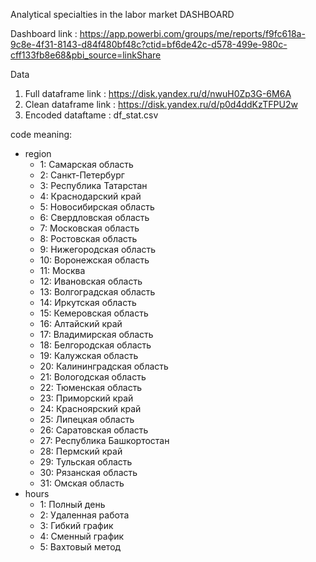 Analytical specialties in the labor market DASHBOARD

Dashboard link : https://app.powerbi.com/groups/me/reports/f9fc618a-9c8e-4f31-8143-d84f480bf48c?ctid=bf6de42c-d578-499e-980c-cff133fb8e68&pbi_source=linkShare

Data
1. Full dataframe link : https://disk.yandex.ru/d/nwuH0Zp3G-6M6A
2. Clean dataframe link : https://disk.yandex.ru/d/p0d4ddKzTFPU2w
3. Encoded dataftame : df_stat.csv

code meaning:
- region
  - 1: Самарская область
  - 2: Санкт-Петербург
  - 3: Республика Татарстан
  - 4: Краснодарский край
  - 5: Новосибирская область
  - 6: Свердловская область
  - 7: Московская область
  - 8: Ростовская область
  - 9: Нижегородская область
  - 10: Воронежская область
  - 11: Москва
  - 12: Ивановская область
  - 13: Волгоградская область
  - 14: Иркутская область
  - 15: Кемеровская область
  - 16: Алтайский край
  - 17: Владимирская область
  - 18: Белгородская область
  - 19: Калужская область
  - 20: Калининградская область
  - 21: Вологодская область
  - 22: Тюменская область
  - 23: Приморский край
  - 24: Красноярский край
  - 25: Липецкая область
  - 26: Саратовская область
  - 27: Республика Башкортостан	
  - 28: Пермский край
  - 29: Тульская область
  - 30: Рязанская область
  - 31: Омская область
- hours
  - 1: Полный день 
  - 2: Удаленная работа
  - 3: Гибкий график 
  - 4: Сменный график
  - 5: Вахтовый метод
